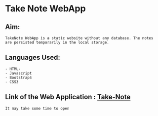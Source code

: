 # Take Note WebApp

## Aim:
```
TakeNote WebApp is a static website without any database. The notes are persisted temporarily in the local storage.
```

## Languages Used: 
```
- HTML-
- Javascript
- Bootstrap4
- CSS3
```

## Link of the Web Application : [Take-Note](https://realtimeweatherappv2.herokuapp.com/note)
```
It may take some time to open
```



